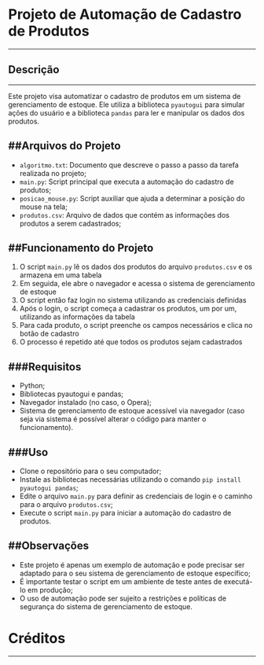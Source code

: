 
# Projeto de Automação de Cadastro de Produtos
-----------------------------------------------
## Descrição
-------------
Este projeto visa automatizar o cadastro de produtos em um sistema de gerenciamento de estoque. Ele utiliza a biblioteca `pyautogui` para simular ações do usuário e a biblioteca `pandas` para ler e manipular os dados dos produtos.

##Arquivos do Projeto
----------------------
- `algoritmo.txt`: Documento que descreve o passo a passo da tarefa realizada no projeto;
- `main.py`: Script principal que executa a automação do cadastro de produtos;
- `posicao_mouse.py`: Script auxiliar que ajuda a determinar a posição do mouse na tela;
- `produtos.csv`: Arquivo de dados que contém as informações dos produtos a serem cadastrados;

##Funcionamento do Projeto
---------------------------
1) O script `main.py` lê os dados dos produtos do arquivo `produtos.csv` e os armazena em uma tabela
2) Em seguida, ele abre o navegador e acessa o sistema de gerenciamento de estoque
3) O script então faz login no sistema utilizando as credenciais definidas
4) Após o login, o script começa a cadastrar os produtos, um por um, utilizando as informações da tabela
5) Para cada produto, o script preenche os campos necessários e clica no botão de cadastro
6) O processo é repetido até que todos os produtos sejam cadastrados

###Requisitos
--------------
- Python;
- Bibliotecas pyautogui e pandas;
- Navegador instalado (no caso, o Opera);
- Sistema de gerenciamento de estoque acessível via navegador (caso seja via sistema é possível alterar o código para manter o funcionamento).

###Uso
-------
- Clone o repositório para o seu computador;
- Instale as bibliotecas necessárias utilizando o comando `pip install pyautogui pandas`;
- Edite o arquivo `main.py` para definir as credenciais de login e o caminho para o arquivo `produtos.csv`;
- Execute o script `main.py` para iniciar a automação do cadastro de produtos.

##Observações
--------------
- Este projeto é apenas um exemplo de automação e pode precisar ser adaptado para o seu sistema de gerenciamento de estoque específico;
- É importante testar o script em um ambiente de teste antes de executá-lo em produção;
- O uso de automação pode ser sujeito a restrições e políticas de segurança do sistema de gerenciamento de estoque.

# Créditos
-----------




